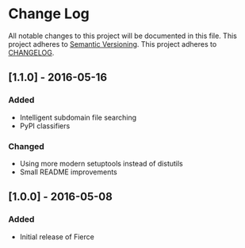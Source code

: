 # Change Log
All notable changes to this project will be documented in this file.
This project adheres to [Semantic Versioning](http://semver.org/).
This project adheres to [CHANGELOG](http://keepachangelog.com/).

## [1.1.0] - 2016-05-16
### Added
- Intelligent subdomain file searching
- PyPI classifiers

### Changed
- Using more modern setuptools instead of distutils
- Small README improvements

## [1.0.0] - 2016-05-08
### Added
- Initial release of Fierce
